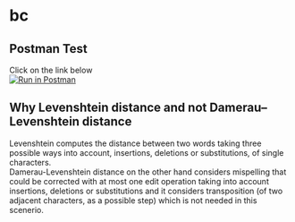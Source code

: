 # bc  
## Postman Test  
Click on the link below  
[![Run in Postman](https://run.pstmn.io/button.svg)](https://app.getpostman.com/run-collection/16161718-e750200c-485f-4f51-9c32-d0524c9b797d?action=collection%2Ffork&collection-url=entityId%3D16161718-e750200c-485f-4f51-9c32-d0524c9b797d%26entityType%3Dcollection%26workspaceId%3D389d75e3-48b3-4b25-b1b7-bd9d510bc8e5)  
  
## Why Levenshtein distance and not Damerau–Levenshtein distance  
Levenshtein computes the distance between two words taking three possible ways into account, insertions, deletions or substitutions, of single characters.  
Damerau-Levenshtein distance on the other hand considers mispelling that could be corrected with at most one edit operation taking into account insertions, deletions or substitutions and it considers transposition (of two adjacent characters, as a possible step) which is not needed in this scenerio. 
